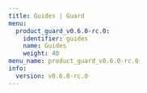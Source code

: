 ```yaml
---
title: Guides | Guard
menu:
  product_guard_v0.6.0-rc.0:
    identifier: guides
    name: Guides
    weight: 40
menu_name: product_guard_v0.6.0-rc.0
info:
  version: v0.6.0-rc.0
---
```


